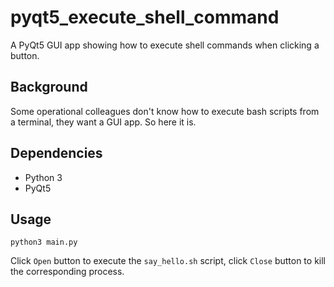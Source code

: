 # pyqt5_execute_shell_command

A PyQt5 GUI app showing how to execute shell commands when clicking a button.

## Background

Some operational colleagues don't know how to execute bash scripts from a terminal, they want a GUI app. So here it is.

## Dependencies

- Python 3
- PyQt5

## Usage

```
python3 main.py
```

Click `Open` button to execute the `say_hello.sh` script, click `Close` button to kill the corresponding process.
